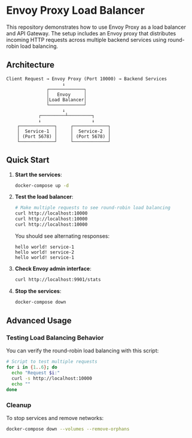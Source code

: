 # Envoy Proxy Load Balancer

This repository demonstrates how to use Envoy Proxy as a load balancer and API Gateway. The setup includes an Envoy proxy that distributes incoming HTTP requests across multiple backend services using round-robin load balancing.

## Architecture

```
Client Request → Envoy Proxy (Port 10000) → Backend Services
                     ↓
               ┌─────────────┐
               │   Envoy     │
               │Load Balancer│
               └─────────────┘
                     ↓
            ┌─────────┴─────────┐
            ↓                   ↓
    ┌─────────────┐     ┌─────────────┐
    │  Service-1  │     │  Service-2  │
    │ (Port 5678) │     │ (Port 5678) │
    └─────────────┘     └─────────────┘
```

## Quick Start

1. **Start the services**:
   ```bash
   docker-compose up -d
   ```

2. **Test the load balancer**:
   ```bash
   # Make multiple requests to see round-robin load balancing
   curl http://localhost:10000
   curl http://localhost:10000
   curl http://localhost:10000
   ```

   You should see alternating responses:
   ```
   hello world! service-1
   hello world! service-2
   hello world! service-1
   ```

3. **Check Envoy admin interface**:
   ```bash
   curl http://localhost:9901/stats
   ```

4. **Stop the services**:
   ```bash
   docker-compose down
   ```

## Advanced Usage

### Testing Load Balancing Behavior

You can verify the round-robin load balancing with this script:

```bash
# Script to test multiple requests
for i in {1..6}; do
  echo "Request $i:"
  curl -s http://localhost:10000
  echo ""
done
```

### Cleanup

To stop services and remove networks:
```bash
docker-compose down --volumes --remove-orphans
```